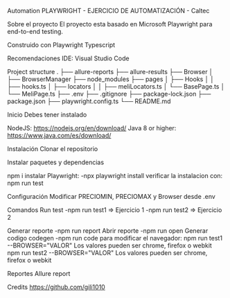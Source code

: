 Automation PLAYWRIGHT - EJERCICIO DE AUTOMATIZACIÓN - Caltec

Sobre el proyecto
El proyecto esta basado en Microsoft Playwright para end-to-end testing. 

Construido con
Playwright
Typescript

Recomendaciones
IDE:
Visual Studio Code

Project structure
.
├── allure-reports
├── allure-results
├── Browser
│   ├── BrowserManager
├── node_modules
├── pages
│   ├── Hooks
│   │   ├── hooks.ts
│   ├── locators
│   │   ├── meliLocators.ts
│   └── BasePage.ts
│   └── MeliPage.ts
├── .env
├── .gitignore
├── package-lock.json
├── package.json
├── playwright.config.ts
└── README.md

Inicio
Debes tener instalado

NodeJS:
  https://nodejs.org/en/download/
Java 8 or higher:
  https://www.java.com/es/download/

Instalación
Clonar el repositorio

Instalar paquetes y dependencias

npm i
instalar Playwright:
 -npx playwright install
verificar la instalacion con:
npm run test

Configuración
Modificar PRECIOMIN, PRECIOMAX y Browser desde .env

Comandos
Run test
 -npm run test1 => Ejercicio 1
 -npm run test2 => Ejercicio 2

Generar reporte
 -npm run report
Abrir reporte
 -npm run open
Generar codigo codegen
 -npm run code
para modificar el navegador:
npm run test1 --BROWSER="VALOR" Los valores pueden ser chrome, firefox o webkit
npm run test2 --BROWSER="VALOR" Los valores pueden ser chrome, firefox o webkit

Reportes
Allure report

Credits
    https://github.com/gili1010